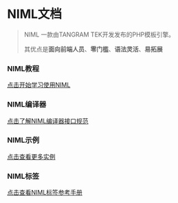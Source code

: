 # NIML文档

> NIML 一款由TANGRAM TEK开发发布的PHP模板引擎。
>
> 其优点是**面向前端人员**、**零门槛**、**语法灵活**、**易拓展**

### NIML教程

[点击开始学习使用NIML](start-use-niml.md)


### NIML编译器
[点击了解NIML编译器接口规范](compiler-apis.md)


### NIML示例

[点击查看更多实例](samples/index.md)


### NIML标签

[点击查看NIML标签参考手册](tags/index.md)